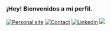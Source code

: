 <h3>¡Hey! Bienvenidos a mi perfil.</h3>

<a href="https://pablodonav.github.io/"><img src="https://img.shields.io/badge/-Personal%20Website-green" alt="Personal site"></a>
<a href="mailto:pablodonav@gmail.com"><img src="https://img.shields.io/badge/-Gmail-red" alt="Contact"></a>
<a href="https://www.linkedin.com/in/pablodonav/"><img src="https://img.shields.io/badge/-LinkedIn-blue" alt="LinkedIn"></a>
![](https://komarev.com/ghpvc/?username=pablodonav)
